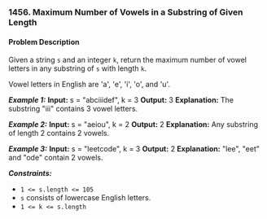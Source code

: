 ### 1456. Maximum Number of Vowels in a Substring of Given Length

#### Problem Description

Given a string `s` and an integer `k`, return the maximum number of vowel letters in any substring of `s` with length `k`.

Vowel letters in English are 'a', 'e', 'i', 'o', and 'u'.

***Example 1:*** 
**Input:**  s = "abciiidef", k = 3
**Output:**  3
**Explanation:** The substring "iii" contains 3 vowel letters.

***Example 2:*** 
**Input:**  s = "aeiou", k = 2
**Output:**  2
**Explanation:** Any substring of length 2 contains 2 vowels.

***Example 3:*** 
**Input:**  s = "leetcode", k = 3
**Output:**  2
**Explanation:** "lee", "eet" and "ode" contain 2 vowels.

***Constraints:*** 
- `1 <= s.length <= 105`
- `s` consists of lowercase English letters.
- `1 <= k <= s.length`